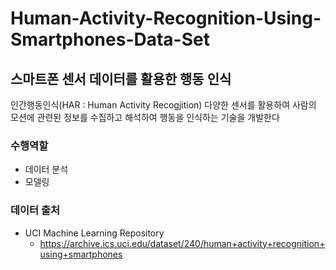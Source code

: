 # Human-Activity-Recognition-Using-Smartphones-Data-Set
## 스마트폰 센서 데이터를 활용한 행동 인식

인간행동인식(HAR : Human Activity Recogjition) 다양한 센서를 활용하여 사람의 모션에 관련된 정보를 수집하고 해석하여 행동을 인식하는 기술을 개발한다

### 수행역할
- 데이터 분석
- 모델링

### 데이터 출처
- UCI Machine Learning Repository
  - https://archive.ics.uci.edu/dataset/240/human+activity+recognition+using+smartphones
